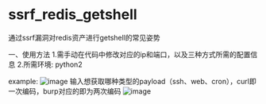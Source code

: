# ssrf_redis_getshell
通过ssrf漏洞对redis资产进行getshell的常见姿势

一、使用方法
1.需手动在代码中修改对应的ip和端口，以及三种方式所需的配置信息
2.所需环境: python2

example:
![image](https://user-images.githubusercontent.com/50257557/173984487-5a98d409-b68c-4c1f-be86-f0158aaae109.png)
输入想获取哪种类型的payload（ssh、web、cron），curl即一次编码，burp对应的即为两次编码
![image](https://user-images.githubusercontent.com/50257557/173984651-b8ade100-4438-4d5f-af20-423d26ed049b.png)

